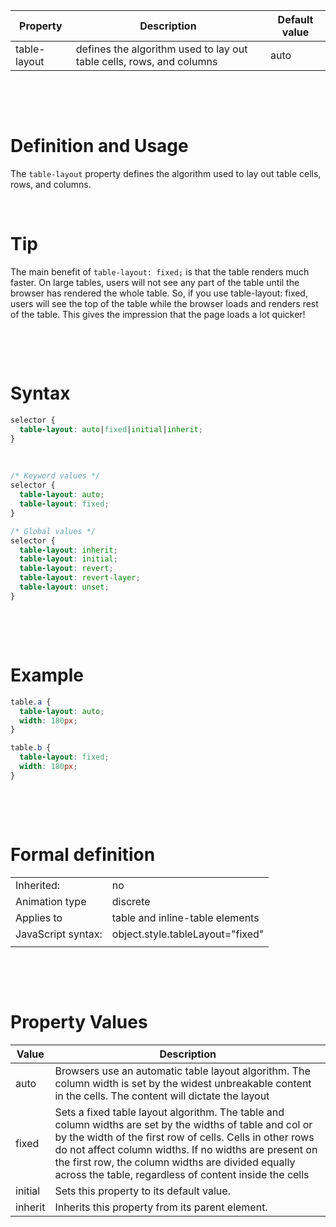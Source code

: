 | Property     | Description                                                          | Default value |
| ------------ | -------------------------------------------------------------------- | ------------- |
| table-layout | defines the algorithm used to lay out table cells, rows, and columns | auto          |

&nbsp;

&nbsp;

# Definition and Usage

The `table-layout` property defines the algorithm used to lay out table cells, rows, and columns.

&nbsp;

# Tip

The main benefit of `table-layout: fixed;` is that the table renders much faster. On large tables, users will not see any part of the table until the browser has rendered the whole table. So, if you use table-layout: fixed, users will see the top of the table while the browser loads and renders rest of the table. This gives the impression that the page loads a lot quicker!

&nbsp;

&nbsp;

# Syntax

```css
selector {
  table-layout: auto|fixed|initial|inherit;
}
```

&nbsp;

```css
/* Keyword values */
selector {
  table-layout: auto;
  table-layout: fixed;
}

/* Global values */
selector {
  table-layout: inherit;
  table-layout: initial;
  table-layout: revert;
  table-layout: revert-layer;
  table-layout: unset;
}
```

&nbsp;

&nbsp;

# Example

```css
table.a {
  table-layout: auto;
  width: 180px;
}

table.b {
  table-layout: fixed;
  width: 180px;
}
```

&nbsp;

&nbsp;

# Formal definition

|                    |                                  |
| ------------------ | -------------------------------- |
| Inherited:         | no                               |
| Animation type     | discrete                         |
| Applies to         | table and inline-table elements  |
| JavaScript syntax: | object.style.tableLayout="fixed" |
|                    |                                  |

&nbsp;

&nbsp;

# Property Values

| Value   | Description                                                                                                                                                                                                                                                                                                                                   |
| ------- | --------------------------------------------------------------------------------------------------------------------------------------------------------------------------------------------------------------------------------------------------------------------------------------------------------------------------------------------- |
| auto    | Browsers use an automatic table layout algorithm. The column width is set by the widest unbreakable content in the cells. The content will dictate the layout                                                                                                                                                                                 |
| fixed   | Sets a fixed table layout algorithm. The table and column widths are set by the widths of table and col or by the width of the first row of cells. Cells in other rows do not affect column widths. If no widths are present on the first row, the column widths are divided equally across the table, regardless of content inside the cells |
| initial | Sets this property to its default value.                                                                                                                                                                                                                                                                                                      |
| inherit | Inherits this property from its parent element.                                                                                                                                                                                                                                                                                               |
